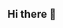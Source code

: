 ## Hi there 👋

<!--
I am a passionate Python developer specializing in automation, CI/CD, API development, and cloud-native solutions. 
I enjoy solving complex problems with clean, maintainable code and creating scalable systems.
I love automating stuff which involves data.

- 🔭 I’m currently pursuing my masters in Computer Science ...

## Skills & Technologies
- Programming Languages: Python, Java
- Frameworks & Tools: FastAPI, Jenkins (Groovy), GitHub Actions, Docker, Kubernetes
- Messaging Systems: Apache Kafka
- Databases: PostgreSQL, MySQL
- DevOps: Continuous Integration & Deployment (CI/CD), Automation, Infrastructure as CodeHere are some ideas to get you started:



- 📫 How to reach me: 
linkedIn : https://www.linkedin.com/in/juveria-iram-4495b3181/
instagram : juveria_irm


Thank you for visiting my portfolio! Feel free to reach out for collaboration or freelance opportunities.
-->
